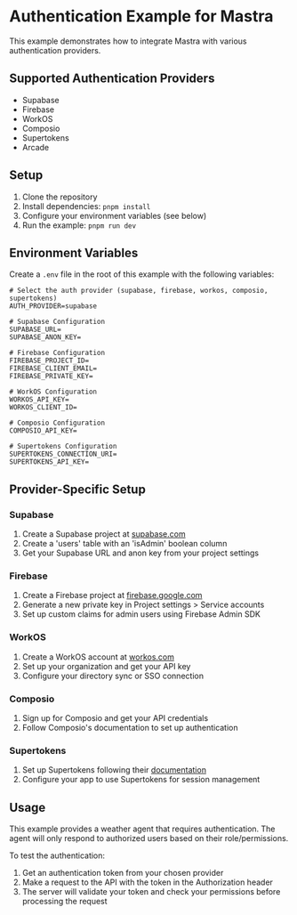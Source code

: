 # Authentication Example for Mastra

This example demonstrates how to integrate Mastra with various authentication providers.

## Supported Authentication Providers

- Supabase
- Firebase
- WorkOS
- Composio
- Supertokens
- Arcade

## Setup

1. Clone the repository
2. Install dependencies: `pnpm install`
3. Configure your environment variables (see below)
4. Run the example: `pnpm run dev`

## Environment Variables

Create a `.env` file in the root of this example with the following variables:

```env
# Select the auth provider (supabase, firebase, workos, composio, supertokens)
AUTH_PROVIDER=supabase

# Supabase Configuration
SUPABASE_URL=
SUPABASE_ANON_KEY=

# Firebase Configuration
FIREBASE_PROJECT_ID=
FIREBASE_CLIENT_EMAIL=
FIREBASE_PRIVATE_KEY=

# WorkOS Configuration
WORKOS_API_KEY=
WORKOS_CLIENT_ID=

# Composio Configuration
COMPOSIO_API_KEY=

# Supertokens Configuration
SUPERTOKENS_CONNECTION_URI=
SUPERTOKENS_API_KEY=
```

## Provider-Specific Setup

### Supabase

1. Create a Supabase project at [supabase.com](https://supabase.com)
2. Create a 'users' table with an 'isAdmin' boolean column
3. Get your Supabase URL and anon key from your project settings

### Firebase

1. Create a Firebase project at [firebase.google.com](https://firebase.google.com)
2. Generate a new private key in Project settings > Service accounts
3. Set up custom claims for admin users using Firebase Admin SDK

### WorkOS

1. Create a WorkOS account at [workos.com](https://workos.com)
2. Set up your organization and get your API key
3. Configure your directory sync or SSO connection

### Composio

1. Sign up for Composio and get your API credentials
2. Follow Composio's documentation to set up authentication

### Supertokens

1. Set up Supertokens following their [documentation](https://supertokens.com/docs/guides)
2. Configure your app to use Supertokens for session management

## Usage

This example provides a weather agent that requires authentication. The agent will only respond to authorized users based on their role/permissions.

To test the authentication:

1. Get an authentication token from your chosen provider
2. Make a request to the API with the token in the Authorization header
3. The server will validate your token and check your permissions before processing the request
